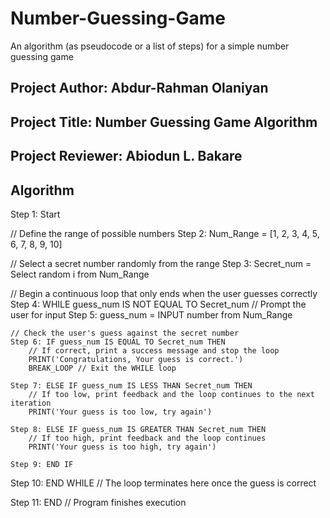 # Number-Guessing-Game
An algorithm (as pseudocode or a list of steps) for a simple number guessing game
## Project Author: Abdur-Rahman Olaniyan
## Project Title: Number Guessing Game Algorithm
## Project Reviewer: Abiodun L. Bakare

## Algorithm
Step 1: Start

// Define the range of possible numbers
Step 2: Num_Range = [1, 2, 3, 4, 5, 6, 7, 8, 9, 10]

// Select a secret number randomly from the range
Step 3: Secret_num = Select random i from Num_Range

// Begin a continuous loop that only ends when the user guesses correctly
Step 4: WHILE guess_num IS NOT EQUAL TO Secret_num
    // Prompt the user for input
    Step 5: guess_num = INPUT number from Num_Range
    
    // Check the user's guess against the secret number
    Step 6: IF guess_num IS EQUAL TO Secret_num THEN
        // If correct, print a success message and stop the loop
        PRINT('Congratulations, Your guess is correct.')
        BREAK_LOOP // Exit the WHILE loop
        
    Step 7: ELSE IF guess_num IS LESS THAN Secret_num THEN
        // If too low, print feedback and the loop continues to the next iteration
        PRINT('Your guess is too low, try again')
        
    Step 8: ELSE IF guess_num IS GREATER THAN Secret_num THEN
        // If too high, print feedback and the loop continues
        PRINT('Your guess is too high, try again')
        
    Step 9: END IF
    
Step 10: END WHILE // The loop terminates here once the guess is correct

Step 11: END // Program finishes execution